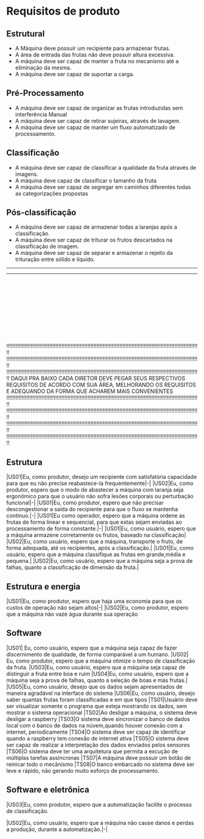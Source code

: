 # Requisitos de produto

## Estrutural

- A Máquina deve possuir um recipiente para armazenar frutas.
- A área de entrada das frutas não deve possuir altura excessiva.
- A máquina deve ser capaz de manter a fruta no mecanismo até a eliminação da mesma.
- A máquina deve ser capaz de suportar a carga.

## Pré-Processamento

- A máquina deve ser capaz de organizar as frutas introduzidas sem interferência Manual
- A máquina deve ser capaz de retirar sujeiras, através de lavagem.
- A máquina deve ser capaz de manter um fluxo automatizado de processamento.

## Classificação

- A máquina deve ser capaz de classificar a qualidade da fruta através de imagens.
- A máquina deve capaz de classificar o tamanho da fruta
- A máquina deve ser capaz de segregar em caminhos diferentes todas as categorizações propostas

## Pós-classificação

- A máquina deve ser capaz de armazenar todas a laranjas após a classificação.
- A máquina deve ser capaz de triturar os frutos descartados na classificação de imagem.
- A máquina deve ser capaz de separar e armazenar o rejeito da trituração entre sólido e líquido.

___________________________________________________________________________________________________________________________
___________________________________________________________________________________________________________________________
<br>
<br>
<br>
<br>
<br>
<br>
<br>
<br>
<br>

!!!!!!!!!!!!!!!!!!!!!!!!!!!!!!!!!!!!!!!!!!!!!!!!!!!!!!!!!!!!!!!!!!!!!!!!!!!!!!!!!!!!!!!!!!!!!!!!!!!!!!!!!!!!!!!!!!!!!!!!!!!!!!!
!!!!!!!!!!!!!!!!!!!!!!!!!!!!!!!!!!!!!!!!!!!!!!!!!!!!!!!!!!!!!!!!!!!!!!!!!!!!!!!!!!!!!!!!!!!!!!!!!!!!!!!!!!!!!!!!!!!!!!!!!!!!!!!
!!!!!!!!!!!!!!!!!!!!!!!!!!!!!!!!!!!!!!!!!!!!!!!!!!!!!!!!!!!!!!!!!!!!!!!!!!!!!!!!!!!!!!!!!!!!!!!!!!!!!!!!!!!!!!!!!!!!!!!!!!!!!!!
DAQUI PRA BAIXO CADA DIRETOR DEVE PEGAR SEUS RESPECTIVOS REQUISITOS DE ACORDO COM SUA ÁREA, MELHORANDO OS REQUISITOS E ADEQUANDO DA FORMA QUE ACHAREM MAIS CONVENIENTES 
!!!!!!!!!!!!!!!!!!!!!!!!!!!!!!!!!!!!!!!!!!!!!!!!!!!!!!!!!!!!!!!!!!!!!!!!!!!!!!!!!!!!!!!!!!!!!!!!!!!!!!!!!!!!!!!!!!!!!!!!!!!!!!!
!!!!!!!!!!!!!!!!!!!!!!!!!!!!!!!!!!!!!!!!!!!!!!!!!!!!!!!!!!!!!!!!!!!!!!!!!!!!!!!!!!!!!!!!!!!!!!!!!!!!!!!!!!!!!!!!!!!!!!!!!!!!!!!
!!!!!!!!!!!!!!!!!!!!!!!!!!!!!!!!!!!!!!!!!!!!!!!!!!!!!!!!!!!!!!!!!!!!!!!!!!!!!!!!!!!!!!!!!!!!!!!!!!!!!!!!!!!!!!!!!!!!!!!!!!!!!!!
!!!!!!!!!!!!!!!!!!!!!!!!!!!!!!!!!!!!!!!!!!!!!!!!!!!!!!!!!!!!!!!!!!!!!!!!!!!!!!!!!!!!!!!!!!!!!!!!!!!!!!!!!!!!!!!!!!!!!!!!!!!!!!!


## Estrutura
|US01|Eu, como produtor, desejo um recipiente com satisfatória capacidade para que eu não precise reabastece-la frequentemente|-|
|US02|Eu, como produtor, espero que o modo de abastecer a máquina com laranja seja ergonômico para que o usuário não sofra lesões corporais ou perturbação funcional|-|
|US01|Eu, como produtor, espero que não precisar descongestionar a saída do recipiente para que o fluxo se mantenha contínuo.|-|
|US01|Eu como operador, espero que a máquina ordene as frutas de forma linear e sequencial, para que estas sejam enviadas ao processamento de forma constante.|-|
|US01|Eu, como usuário, espero que a máquina armazene corretamente os frutos, baseado na classificação|
|US02|Eu, como usuário, espero que a máquina, transporte o fruto, de forma adequada, até os recipientes, após a classificação.|
|US01|Eu, como usuário, espero que a máquina classifique as frutas em grande,média e pequena.|
|US02|Eu, como usuário, espero que a máquina seja a prova de falhas, quanto a classificação de dimensão da fruta.|

## Estrutura e energia
|US01|Eu, como produtor, espero que haja uma economia para que os custos de operação não sejam altos|-|
|US02|Eu, como produtor, espero que a máquina não vaze água durante sua operação

## Software
|US01| Eu, como usuário, espero que a máquina seja capaz de fazer discernimento de qualidade, de forma comparável a um humano.
|US02| Eu, como produtor, espero que a máquina otimize o tempo de classificação da fruta.
|US03|Eu, como usuário, espero que a máquina seja capaz de distinguir a fruta entre boa e ruim
|US04|Eu, como usuário, espero que a máquina seja a prova de falhas, quanto a seleção de boas e más frutas.|
|US05|Eu, como usuário, desejo que os dados sejam apresentados de maneira agradável na interface do sistema
|US06|Eu, como usuário, desejo saber quantas frutas foram classificadas e em que tipos
|TS01|Usuário deve ser visualizar somente o programa que esteja mostrando os dados, sem mostrar o sistema operacional
|TS02|Ao desligar a máquina, o sistema deve desligar a raspberry
|TS03|O sistema deve sincronizar o banco de dados local com o banco de dados na núvem,quando houver conexão com a internet, periodicamente
|TS04|O sistema deve ser capaz de identificar quando a raspberry tem conexão de internet ativa
|TS05|O sistema deve ser capaz de realizar a interpretação dos dados enviados pelos sensores
|TS06|O sistema deve ter uma arquitetura que permita a excução de múltiplas tarefas assíncronas
|TS07|A máquina deve possuir um botão de reinicar todo o mecânismo
|TS08|O banco embarcado no sistema deve ser leve e rápido, não gerando muito esforço de processamento.

## Software e eletrônica
|US03|Eu, como produtor, espero que a automatização facilite o processo de classificação.

|US02|Eu, como usuário, espero que a máquina não cause danos e perdas a produção, durante a automatização.|-|












